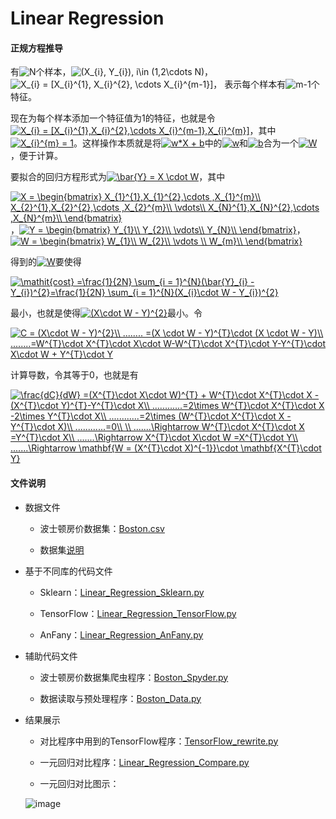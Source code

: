  # Linear Regression
 

 #### 正规方程推导
 
 有<img src="http://latex.codecogs.com/gif.latex?N" title="N" />个样本，<img src="http://latex.codecogs.com/gif.latex?(X_{i},&space;Y_{i}),&space;i\in&space;(1,2\cdots&space;N)" title="(X_{i}, Y_{i}), i\in (1,2\cdots N)" />，<img src="http://latex.codecogs.com/gif.latex?X_{i}&space;=&space;[X_{i}^{1},&space;X_{i}^{2},&space;\cdots&space;X_{i}^{m-1}]" title="X_{i} = [X_{i}^{1}, X_{i}^{2}, \cdots X_{i}^{m-1}]" />， 表示每个样本有<img src="http://latex.codecogs.com/gif.latex?m-1" title="m-1" />个特征。
 
现在为每个样本添加一个特征值为1的特征，也就是令<a href="http://www.codecogs.com/eqnedit.php?latex=X_{i}&space;=&space;[X_{i}^{1},X_{i}^{2},\cdots&space;X_{i}^{m-1},X_{i}^{m}]" target="_blank"><img src="http://latex.codecogs.com/gif.latex?X_{i}&space;=&space;[X_{i}^{1},X_{i}^{2},\cdots&space;X_{i}^{m-1},X_{i}^{m}]" title="X_{i} = [X_{i}^{1},X_{i}^{2},\cdots X_{i}^{m-1},X_{i}^{m}]" /></a>，其中<a href="http://www.codecogs.com/eqnedit.php?latex=X_{i}^{m}&space;=&space;1" target="_blank"><img src="http://latex.codecogs.com/gif.latex?X_{i}^{m}&space;=&space;1" title="X_{i}^{m} = 1" /></a>。这样操作本质就是将<a href="http://www.codecogs.com/eqnedit.php?latex=w*X&space;&plus;&space;b" target="_blank"><img src="http://latex.codecogs.com/gif.latex?w*X&space;&plus;&space;b" title="w*X + b" /></a>中的<a href="http://www.codecogs.com/eqnedit.php?latex=w" target="_blank"><img src="http://latex.codecogs.com/gif.latex?w" title="w" /></a>和<a href="http://www.codecogs.com/eqnedit.php?latex=w" target="_blank"><img src="http://latex.codecogs.com/gif.latex?b" title="b" /></a>合为一个<a href="http://www.codecogs.com/eqnedit.php?latex=W" target="_blank"><img src="http://latex.codecogs.com/gif.latex?W" title="W" /></a>，便于计算。

要拟合的回归方程形式为<a href="http://www.codecogs.com/eqnedit.php?latex=\bar{Y}&space;=&space;X&space;\cdot&space;W" target="_blank"><img src="http://latex.codecogs.com/gif.latex?\bar{Y}&space;=&space;X&space;\cdot&space;W" title="\bar{Y} = X \cdot W" /></a>，其中

<a href="http://www.codecogs.com/eqnedit.php?latex=X&space;=&space;\begin{bmatrix}&space;X_{1}^{1},X_{1}^{2},\cdots&space;,X_{1}^{m}\\&space;X_{2}^{1},X_{2}^{2},\cdots&space;,X_{2}^{m}\\&space;\vdots\\&space;X_{N}^{1},X_{N}^{2},\cdots&space;,X_{N}^{m}\\&space;\end{bmatrix}" target="_blank"><img src="http://latex.codecogs.com/gif.latex?X&space;=&space;\begin{bmatrix}&space;X_{1}^{1},X_{1}^{2},\cdots&space;,X_{1}^{m}\\&space;X_{2}^{1},X_{2}^{2},\cdots&space;,X_{2}^{m}\\&space;\vdots\\&space;X_{N}^{1},X_{N}^{2},\cdots&space;,X_{N}^{m}\\&space;\end{bmatrix}" title="X = \begin{bmatrix} X_{1}^{1},X_{1}^{2},\cdots ,X_{1}^{m}\\ X_{2}^{1},X_{2}^{2},\cdots ,X_{2}^{m}\\ \vdots\\ X_{N}^{1},X_{N}^{2},\cdots ,X_{N}^{m}\\ \end{bmatrix}" /></a>，<a href="http://www.codecogs.com/eqnedit.php?latex=Y&space;=&space;\begin{bmatrix}&space;Y_{1}\\&space;Y_{2}\\&space;\vdots\\&space;Y_{N}\\&space;\end{bmatrix}" target="_blank"><img src="http://latex.codecogs.com/gif.latex?Y&space;=&space;\begin{bmatrix}&space;Y_{1}\\&space;Y_{2}\\&space;\vdots\\&space;Y_{N}\\&space;\end{bmatrix}" title="Y = \begin{bmatrix} Y_{1}\\ Y_{2}\\ \vdots\\ Y_{N}\\ \end{bmatrix}" /></a>，<a href="http://www.codecogs.com/eqnedit.php?latex=W&space;=&space;\begin{bmatrix}&space;W_{1}\\&space;W_{2}\\&space;\vdots&space;\\&space;W_{m}\\&space;\end{bmatrix}" target="_blank"><img src="http://latex.codecogs.com/gif.latex?W&space;=&space;\begin{bmatrix}&space;W_{1}\\&space;W_{2}\\&space;\vdots&space;\\&space;W_{m}\\&space;\end{bmatrix}" title="W = \begin{bmatrix} W_{1}\\ W_{2}\\ \vdots \\ W_{m}\\ \end{bmatrix}" /></a>

得到的<a href="http://www.codecogs.com/eqnedit.php?latex=W" target="_blank"><img src="http://latex.codecogs.com/gif.latex?W" title="W" /></a>要使得

<a href="http://www.codecogs.com/eqnedit.php?latex=\mathit{cost}&space;=\frac{1}{2N}&space;\sum_{i&space;=&space;1}^{N}(\bar{Y}_{i}&space;-&space;Y_{i})^{2}=\frac{1}{2N}&space;\sum_{i&space;=&space;1}^{N}(X_{i}\cdot&space;W&space;-&space;Y_{i})^{2}" target="_blank"><img src="http://latex.codecogs.com/gif.latex?\mathit{cost}&space;=\frac{1}{2N}&space;\sum_{i&space;=&space;1}^{N}(\bar{Y}_{i}&space;-&space;Y_{i})^{2}=\frac{1}{2N}&space;\sum_{i&space;=&space;1}^{N}(X_{i}\cdot&space;W&space;-&space;Y_{i})^{2}" title="\mathit{cost} =\frac{1}{2N} \sum_{i = 1}^{N}(\bar{Y}_{i} - Y_{i})^{2}=\frac{1}{2N} \sum_{i = 1}^{N}(X_{i}\cdot W - Y_{i})^{2}" /></a>

最小，也就是使得<a href="http://www.codecogs.com/eqnedit.php?latex=(X\cdot&space;W&space;-&space;Y)^{2}" target="_blank"><img src="http://latex.codecogs.com/gif.latex?(X\cdot&space;W&space;-&space;Y)^{2}" title="(X\cdot W - Y)^{2}" /></a>最小。令

<a href="http://www.codecogs.com/eqnedit.php?latex=C&space;=&space;(X\cdot&space;W&space;-&space;Y)^{2}\\&space;........&space;=(X&space;\cdot&space;W&space;-&space;Y)^{T}\cdot&space;(X&space;\cdot&space;W&space;-&space;Y)\\&space;........=W^{T}\cdot&space;X^{T}\cdot&space;X\cdot&space;W-W^{T}\cdot&space;X^{T}\cdot&space;Y-Y^{T}\cdot&space;X\cdot&space;W&space;&plus;&space;Y^{T}\cdot&space;Y" target="_blank"><img src="http://latex.codecogs.com/gif.latex?C&space;=&space;(X\cdot&space;W&space;-&space;Y)^{2}\\&space;........&space;=(X&space;\cdot&space;W&space;-&space;Y)^{T}\cdot&space;(X&space;\cdot&space;W&space;-&space;Y)\\&space;........=W^{T}\cdot&space;X^{T}\cdot&space;X\cdot&space;W-W^{T}\cdot&space;X^{T}\cdot&space;Y-Y^{T}\cdot&space;X\cdot&space;W&space;&plus;&space;Y^{T}\cdot&space;Y" title="C = (X\cdot W - Y)^{2}\\ ........ =(X \cdot W - Y)^{T}\cdot (X \cdot W - Y)\\ ........=W^{T}\cdot X^{T}\cdot X\cdot W-W^{T}\cdot X^{T}\cdot Y-Y^{T}\cdot X\cdot W + Y^{T}\cdot Y" /></a>

计算导数，令其等于0，也就是有

<a href="http://www.codecogs.com/eqnedit.php?latex=\frac{dC}{dW}&space;=(X^{T}\cdot&space;X\cdot&space;W)^{T}&space;&plus;&space;W^{T}\cdot&space;X^{T}\cdot&space;X&space;-(X^{T}\cdot&space;Y)^{T}-Y^{T}\cdot&space;X\\&space;............=2\times&space;W^{T}\cdot&space;X^{T}\cdot&space;X&space;-2\times&space;Y^{T}\cdot&space;X\\&space;............=2\times&space;(W^{T}\cdot&space;X^{T}\cdot&space;X&space;-Y^{T}\cdot&space;X)\\&space;............=0\\&space;\\&space;.......\Rightarrow&space;W^{T}\cdot&space;X^{T}\cdot&space;X&space;=Y^{T}\cdot&space;X\\&space;.......\Rightarrow&space;X^{T}\cdot&space;X\cdot&space;W&space;=X^{T}\cdot&space;Y\\&space;.......\Rightarrow&space;\mathbf{W&space;=&space;(X^{T}\cdot&space;X)^{-1}}\cdot&space;\mathbf{X^{T}\cdot&space;Y}" target="_blank"><img src="http://latex.codecogs.com/gif.latex?\frac{dC}{dW}&space;=(X^{T}\cdot&space;X\cdot&space;W)^{T}&space;&plus;&space;W^{T}\cdot&space;X^{T}\cdot&space;X&space;-(X^{T}\cdot&space;Y)^{T}-Y^{T}\cdot&space;X\\&space;............=2\times&space;W^{T}\cdot&space;X^{T}\cdot&space;X&space;-2\times&space;Y^{T}\cdot&space;X\\&space;............=2\times&space;(W^{T}\cdot&space;X^{T}\cdot&space;X&space;-Y^{T}\cdot&space;X)\\&space;............=0\\&space;\\&space;.......\Rightarrow&space;W^{T}\cdot&space;X^{T}\cdot&space;X&space;=Y^{T}\cdot&space;X\\&space;.......\Rightarrow&space;X^{T}\cdot&space;X\cdot&space;W&space;=X^{T}\cdot&space;Y\\&space;.......\Rightarrow&space;\mathbf{W&space;=&space;(X^{T}\cdot&space;X)^{-1}}\cdot&space;\mathbf{X^{T}\cdot&space;Y}" title="\frac{dC}{dW} =(X^{T}\cdot X\cdot W)^{T} + W^{T}\cdot X^{T}\cdot X -(X^{T}\cdot Y)^{T}-Y^{T}\cdot X\\ ............=2\times W^{T}\cdot X^{T}\cdot X -2\times Y^{T}\cdot X\\ ............=2\times (W^{T}\cdot X^{T}\cdot X -Y^{T}\cdot X)\\ ............=0\\ \\ .......\Rightarrow W^{T}\cdot X^{T}\cdot X =Y^{T}\cdot X\\ .......\Rightarrow X^{T}\cdot X\cdot W =X^{T}\cdot Y\\ .......\Rightarrow \mathbf{W = (X^{T}\cdot X)^{-1}}\cdot \mathbf{X^{T}\cdot Y}" /></a>


 #### 文件说明
 
 + 数据文件
 
     + 波士顿房价数据集：[Boston.csv](https://github.com/Anfany/Machine-Learning-for-Beginner-by-Python3/blob/master/Linear%20Regression/Boston.csv)
     
     + 数据集[说明](http://lib.stat.cmu.edu/datasets/boston)
 
+ 基于不同库的代码文件
 
     + Sklearn：[Linear_Regression_Sklearn.py](https://github.com/Anfany/Machine-Learning-for-Beginner-by-Python3/blob/master/Linear%20Regression/Linear_Regression_Sklearn.py)
 
     + TensorFlow：[Linear_Regression_TensorFlow.py](https://github.com/Anfany/Machine-Learning-for-Beginner-by-Python3/blob/master/Linear%20Regression/Linear_Regression_TensorFlow.py)
 
     + AnFany：[Linear_Regression_AnFany.py](https://github.com/Anfany/Machine-Learning-for-Beginner-by-Python3/blob/master/Linear%20Regression/Linear_Regression_AnFany.py)
 
 + 辅助代码文件
 
     + 波士顿房价数据集爬虫程序：[Boston_Spyder.py](https://github.com/Anfany/Machine-Learning-for-Beginner-by-Python3/blob/master/Linear%20Regression/Boston_Spyder.py)
 
     + 数据读取与预处理程序：[Boston_Data.py](https://github.com/Anfany/Machine-Learning-for-Beginner-by-Python3/blob/master/Linear%20Regression/Boston_Data.py)
 
 
 + 结果展示
 
     + 对比程序中用到的TensorFlow程序：[TensorFlow_rewrite.py](https://github.com/Anfany/Machine-Learning-for-Beginner-by-Python3/blob/master/Linear%20Regression/TensorFlow_rewrite.py)
 
     + 一元回归对比程序：[Linear_Regression_Compare.py](https://github.com/Anfany/Machine-Learning-for-Beginner-by-Python3/blob/master/Linear%20Regression/Linear_Regression_Compare.py)
 
     + 一元回归对比图示：
     
     ![image](https://github.com/Anfany/Machine-Learning-for-Beginner-by-Python3/blob/master/Linear%20Regression/Linear_Regression.png)
 
 
 
 
 
 
 
 
 
 
 
